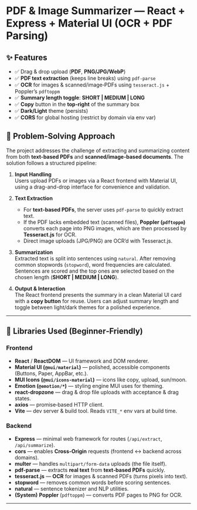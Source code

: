 # PDF & Image Summarizer — React + Express + Material UI (OCR + PDF Parsing)

## ✨ Features

- ✅ Drag & drop upload (**PDF**, **PNG/JPG/WebP**)
- ✅ **PDF text extraction** (keeps line breaks) using `pdf-parse`
- ✅ **OCR** for images & scanned/image‑PDFs using `tesseract.js` + Poppler’s `pdftoppm`
- ✅ **Summary length toggle**: **SHORT | MEDIUM | LONG**
- ✅ **Copy** button in the **top‑right** of the summary box
- ✅ **Dark/Light** theme (persists)
- ✅ **CORS** for global hosting (restrict by domain via env var)

## 🧩 Problem-Solving Approach

The project addresses the challenge of extracting and summarizing content from both **text-based PDFs** and **scanned/image-based documents**. The solution follows a structured pipeline:

1. **Input Handling**  
   Users upload PDFs or images via a React frontend with Material UI, using a drag-and-drop interface for convenience and validation.

2. **Text Extraction**  
   - For **text-based PDFs**, the server uses `pdf-parse` to quickly extract text.  
   - If the PDF lacks embedded text (scanned files), **Poppler (`pdftoppm`)** converts each page into PNG images, which are then processed by **Tesseract.js** for OCR.  
   - Direct image uploads (JPG/PNG) are OCR’d with Tesseract.js.

3. **Summarization**  
   Extracted text is split into sentences using `natural`. After removing common stopwords (`stopword`), word frequencies are calculated. Sentences are scored and the top ones are selected based on the chosen length (**SHORT | MEDIUM | LONG**).

4. **Output & Interaction**  
   The React frontend presents the summary in a clean Material UI card with a **copy button** for reuse. Users can adjust summary length and toggle between light/dark themes for a polished experience.

---

## 🧩 Libraries Used (Beginner‑Friendly)

### Frontend
- **React** / **ReactDOM** — UI framework and DOM renderer.
- **Material UI (`@mui/material`)** — polished, accessible components (Buttons, Paper, AppBar, etc.).
- **MUI Icons (`@mui/icons-material`)** — icons like copy, upload, sun/moon.
- **Emotion (`@emotion/*`)** — styling engine MUI uses for theming.
- **react-dropzone** — drag & drop file uploads with acceptance & drag states.
- **axios** — promise‑based HTTP client.
- **Vite** — dev server & build tool. Reads `VITE_*` env vars at build time.

### Backend
- **Express** — minimal web framework for routes (`/api/extract`, `/api/summarize`).  
- **cors** — enables **Cross‑Origin** requests (frontend ↔ backend across domains).
- **multer** — handles `multipart/form-data` uploads (the file itself).
- **pdf-parse** — extracts **real text** from **text‑based PDFs** quickly.
- **tesseract.js** — **OCR** for images & scanned PDFs (turns pixels into text).
- **stopword** — removes common words before scoring sentences.
- **natural** — sentence tokenizer and NLP utilities.
- **(System)** **Poppler** (`pdftoppm`) — converts PDF pages to PNG for OCR.

---

